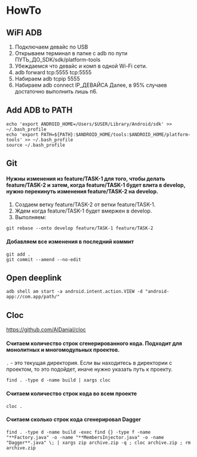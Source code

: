 # HowTo

## WiFI ADB

1. Подключаем девайс по USB
2. Открываем терминал в папке с adb по пути ПУТЬ_ДО_SDK/sdk/platform-tools
3. Убеждаемся что девайс и комп в одной Wi-Fi сети.
4. adb forward tcp:5555 tcp:5555
5. Набираем adb tcpip 5555
6. Набираем adb connect IP_ДЕВАЙСА
Далее, в 95% случаев достаточно выполнить лишь п6.

## Add ADB to PATH
```
echo 'export ANDROID_HOME=/Users/$USER/Library/Android/sdk' >> ~/.bash_profile
echo 'export PATH=${PATH}:$ANDROID_HOME/tools:$ANDROID_HOME/platform-tools' >> ~/.bash_profile
source ~/.bash_profile
```

## Git

#### Нужны изменения из feature/TASK-1 для того, чтобы делать feature/TASK-2 и затем, когда feature/TASK-1 будет влита в develop, нужно перекинуть изменения feature/TASK-2 на develop. 
1. Создаем ветку feature/TASK-2 от ветки feature/TASK-1.
2. Ждем когда feature/TASK-1 будет вмержен в develop.
3. Выполняем: 
```
git rebase --onto develop feature/TASK-1 feature/TASK-2
```
#### Добавляем все изменения в последний коммит
```
git add .
git commit --amend --no-edit
```

## Open deeplink
```
adb shell am start -a android.intent.action.VIEW -d "android-app://com.app/path/"
```

## Cloc
https://github.com/AlDanial/cloc

#### Считаем количество строк сгенерированного кода. Подходит для монолитных и многомодульных проектов.
`.` - это текущая директория. Если вы находитесь в директории с проектом, то это подойдет, иначе нужно указать путь к проекту.

~~~
find . -type d -name build | xargs cloc
~~~

#### Считаем количество строк кода во всем проекте
~~~
cloc . 
~~~

#### Считаем сколько строк кода сгенерировал Dagger
~~~
find . -type d -name build -exec find {} -type f -name "**Factory.java" -o -name "**MembersInjector.java" -o -name "Dagger**.java" \; | xargs zip archive.zip -q ; cloc archive.zip ; rm archive.zip
~~~

